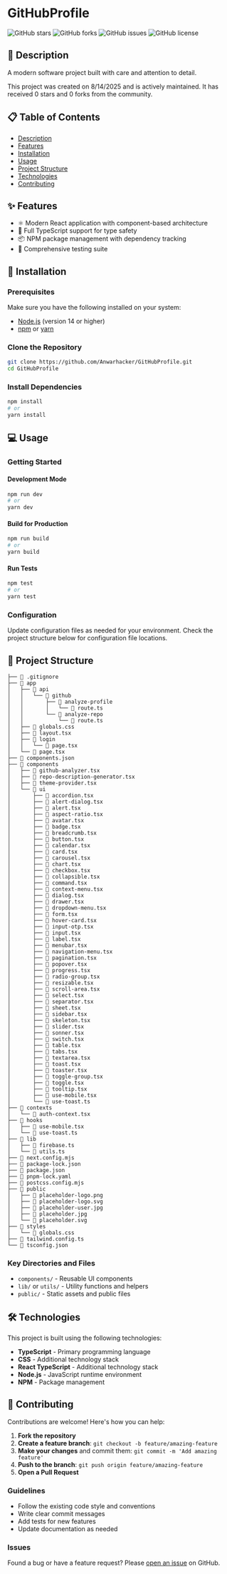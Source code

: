 # GitHubProfile

![GitHub stars](https://img.shields.io/github/stars/Anwarhacker/GitHubProfile?style=social)
![GitHub forks](https://img.shields.io/github/forks/Anwarhacker/GitHubProfile?style=social)
![GitHub issues](https://img.shields.io/github/issues/Anwarhacker/GitHubProfile)
![GitHub license](https://img.shields.io/github/license/Anwarhacker/GitHubProfile)

## 📖 Description

A modern software project built with care and attention to detail.

This project was created on 8/14/2025 and is actively maintained. It has received 0 stars and 0 forks from the community.

## 📋 Table of Contents

- [Description](#-description)
- [Features](#-features)
- [Installation](#-installation)
- [Usage](#-usage)
- [Project Structure](#-project-structure)
- [Technologies](#-technologies)
- [Contributing](#-contributing)

## ✨ Features

- ⚛️ Modern React application with component-based architecture
- 🔷 Full TypeScript support for type safety
- 📦 NPM package management with dependency tracking
- 🧪 Comprehensive testing suite

## 🚀 Installation

### Prerequisites

Make sure you have the following installed on your system:
- [Node.js](https://nodejs.org/) (version 14 or higher)
- [npm](https://www.npmjs.com/) or [yarn](https://yarnpkg.com/)

### Clone the Repository

```bash
git clone https://github.com/Anwarhacker/GitHubProfile.git
cd GitHubProfile
```

### Install Dependencies

```bash
npm install
# or
yarn install
```

## 💻 Usage

### Getting Started

#### Development Mode

```bash
npm run dev
# or
yarn dev
```

#### Build for Production

```bash
npm run build
# or
yarn build
```

#### Run Tests

```bash
npm test
# or
yarn test
```

### Configuration

Update configuration files as needed for your environment. Check the project structure below for configuration file locations.

## 📁 Project Structure

```
├── 📄 .gitignore
├── 📂 app
│   ├── 📂 api
│   │   └── 📂 github
│   │       ├── 📂 analyze-profile
│   │       │   └── 📄 route.ts
│   │       └── 📂 analyze-repo
│   │           └── 📄 route.ts
│   ├── 📄 globals.css
│   ├── 📄 layout.tsx
│   ├── 📂 login
│   │   └── 📄 page.tsx
│   └── 📄 page.tsx
├── 📄 components.json
├── 📂 components
│   ├── 📄 github-analyzer.tsx
│   ├── 📄 repo-description-generator.tsx
│   ├── 📄 theme-provider.tsx
│   └── 📂 ui
│       ├── 📄 accordion.tsx
│       ├── 📄 alert-dialog.tsx
│       ├── 📄 alert.tsx
│       ├── 📄 aspect-ratio.tsx
│       ├── 📄 avatar.tsx
│       ├── 📄 badge.tsx
│       ├── 📄 breadcrumb.tsx
│       ├── 📄 button.tsx
│       ├── 📄 calendar.tsx
│       ├── 📄 card.tsx
│       ├── 📄 carousel.tsx
│       ├── 📄 chart.tsx
│       ├── 📄 checkbox.tsx
│       ├── 📄 collapsible.tsx
│       ├── 📄 command.tsx
│       ├── 📄 context-menu.tsx
│       ├── 📄 dialog.tsx
│       ├── 📄 drawer.tsx
│       ├── 📄 dropdown-menu.tsx
│       ├── 📄 form.tsx
│       ├── 📄 hover-card.tsx
│       ├── 📄 input-otp.tsx
│       ├── 📄 input.tsx
│       ├── 📄 label.tsx
│       ├── 📄 menubar.tsx
│       ├── 📄 navigation-menu.tsx
│       ├── 📄 pagination.tsx
│       ├── 📄 popover.tsx
│       ├── 📄 progress.tsx
│       ├── 📄 radio-group.tsx
│       ├── 📄 resizable.tsx
│       ├── 📄 scroll-area.tsx
│       ├── 📄 select.tsx
│       ├── 📄 separator.tsx
│       ├── 📄 sheet.tsx
│       ├── 📄 sidebar.tsx
│       ├── 📄 skeleton.tsx
│       ├── 📄 slider.tsx
│       ├── 📄 sonner.tsx
│       ├── 📄 switch.tsx
│       ├── 📄 table.tsx
│       ├── 📄 tabs.tsx
│       ├── 📄 textarea.tsx
│       ├── 📄 toast.tsx
│       ├── 📄 toaster.tsx
│       ├── 📄 toggle-group.tsx
│       ├── 📄 toggle.tsx
│       ├── 📄 tooltip.tsx
│       ├── 📄 use-mobile.tsx
│       └── 📄 use-toast.ts
├── 📂 contexts
│   └── 📄 auth-context.tsx
├── 📂 hooks
│   ├── 📄 use-mobile.tsx
│   └── 📄 use-toast.ts
├── 📂 lib
│   ├── 📄 firebase.ts
│   └── 📄 utils.ts
├── 📄 next.config.mjs
├── 📄 package-lock.json
├── 📄 package.json
├── 📄 pnpm-lock.yaml
├── 📄 postcss.config.mjs
├── 📂 public
│   ├── 📄 placeholder-logo.png
│   ├── 📄 placeholder-logo.svg
│   ├── 📄 placeholder-user.jpg
│   ├── 📄 placeholder.jpg
│   └── 📄 placeholder.svg
├── 📂 styles
│   └── 📄 globals.css
├── 📄 tailwind.config.ts
└── 📄 tsconfig.json
```

### Key Directories and Files

- `components/` - Reusable UI components
- `lib/` or `utils/` - Utility functions and helpers
- `public/` - Static assets and public files

## 🛠️ Technologies

This project is built using the following technologies:

- **TypeScript** - Primary programming language
- **CSS** - Additional technology stack
- **React TypeScript** - Additional technology stack
- **Node.js** - JavaScript runtime environment
- **NPM** - Package management

## 🤝 Contributing

Contributions are welcome! Here's how you can help:

1. **Fork the repository**
2. **Create a feature branch**: `git checkout -b feature/amazing-feature`
3. **Make your changes** and commit them: `git commit -m 'Add amazing feature'`
4. **Push to the branch**: `git push origin feature/amazing-feature`
5. **Open a Pull Request**

### Guidelines

- Follow the existing code style and conventions
- Write clear commit messages
- Add tests for new features
- Update documentation as needed

### Issues

Found a bug or have a feature request? Please [open an issue](https://github.com/Anwarhacker/GitHubProfile/issues) on GitHub.
